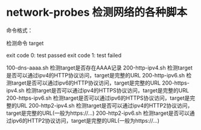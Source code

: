 # network-probes 检测网络的各种脚本

命令格式：

检测命令 target

exit code 0:  test passed
exit code 1:  test failed

100-dns-aaaa.sh 检测target是否存在AAAA记录
200-http-ipv4.sh 检测target是否可以通过ipv4的HTTP协议访问，target是完整的URL
200-http-ipv6.sh 检测target是否可以通过ipv6的HTTP协议访问，target是完整的URL
200-https-ipv4.sh 检测target是否可以通过ipv4的HTTPS协议访问，target是完整的URL
200-https-ipv6.sh 检测target是否可以通过ipv6的HTTPS协议访问，target是完整的URL
200-http2-ipv4.sh 检测target是否可以通过ipv4的HTTP2协议访问，target是完整的URL(一般为https://...)
200-http2-ipv6.sh 检测target是否可以通过ipv6的HTTP2协议访问，target是完整的URL(一般为https://...)

